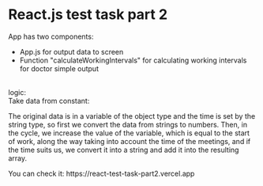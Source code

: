 # React.js test task part 2

App has two components:
- App.js for output data to screen
- Function "calculateWorkingIntervals" for calculating working intervals for doctor
simple output
<br/>
logic:
<br/>
Take data from constant:
<br/>
<p>The original data is in a variable of the object type and the time is set by the string type, so first we convert the data from strings to numbers. Then, in the cycle, we increase the value of the variable, which is equal to the start of work, along the way taking into account the time of the meetings, and if the time suits us, we convert it into a string and add it into the resulting array.</p>
You can check it: https://react-test-task-part2.vercel.app